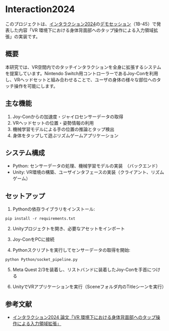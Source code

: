 # Interaction2024

このプロジェクトは、[インタラクション2024](https://www.interaction-ipsj.org/)の[デモセッション](https://www.interaction-ipsj.org/2024/program/#interactive1)（1B-45）で発表した内容「VR 環境下における身体背面部へのタップ操作による入力領域拡張」の実装です。

## 概要

本研究では、VR空間内でのタッチインタラクションを全身に拡張するシステムを提案しています。Nintendo Switch用コントローラーであるJoy-Conを利用し、VRヘッドセットと組み合わせることで、ユーザの身体の様々な部位へのタッチ操作を可能にします。

## 主な機能

1. Joy-Conからの加速度・ジャイロセンサーデータの取得
2. VRヘッドセットの位置・姿勢情報の利用
3. 機械学習モデルによる手の位置の推論とタップ検出
4. 身体をタップして遊ぶリズムゲームアプリケーション

## システム構成

- Python: センサーデータの処理、機械学習モデルの実装　（バックエンド）
- Unity: VR環境の構築、ユーザインタフェースの実装（クライアント、リズムゲーム）　

## セットアップ

1. Pythonの依存ライブラリをインストール:
```
pip install -r requirements.txt
```

2. Unityプロジェクトを開き、必要なアセットをインポート

3. Joy-ConをPCに接続

4. Pythonスクリプトを実行してセンサーデータの取得を開始:
```
python Python/socket_pipeline.py
```

5. Meta Quest 2/3を装着し、リストバンドに装着したJoy-Conを手首につける

6. UnityでVRアプリケーションを実行（Sceneフォルダ内のTitleシーンを実行）

## 参考文献

- [インタラクション2024 論文「VR 環境下における身体背面部へのタップ操作による入力領域拡張」](https://www.interaction-ipsj.org/proceedings/2024/data/pdf/1B-45.pdf)


